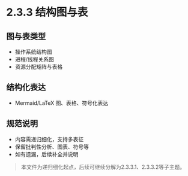 # 2.3.3 结构图与表

## 图与表类型

- 操作系统结构图
- 进程/线程关系图
- 资源分配矩阵与表格

## 结构化表达

- Mermaid/LaTeX 图、表格、符号化表达

## 规范说明

- 内容需递归细化，支持多表征
- 保留批判性分析、图表、符号等
- 如有遗漏，后续补全并说明

> 本文件为递归细化起点，后续可继续分解为2.3.3.1、2.3.3.2等子主题。
